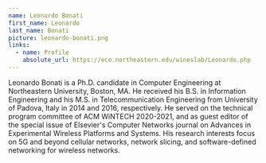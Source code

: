 ```yaml
---
name: Leonardo Bonati
first_name: Leonardo
last_name: Bonati
picture: leonardo-bonati.png
links:
  - name: Profile
    absolute_url: https://ece.northeastern.edu/wineslab/Leonardo.php
---
```


Leonardo Bonati is a Ph.D. candidate in Computer Engineering at Northeastern University, Boston, MA. He received his B.S. in Information Engineering and his M.S. in Telecommunication Engineering from University of Padova, Italy in 2014 and 2016, respectively. He served on the technical program committee of ACM WiNTECH 2020-2021, and as guest editor of the special issue of Elsevier's Computer Networks journal on Advances in Experimental Wireless Platforms and Systems. His research interests focus on 5G and beyond cellular networks, network slicing, and software-defined networking for wireless networks.